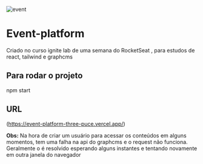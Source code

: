 ![event](https://user-images.githubusercontent.com/28053853/180485493-62899b97-4f8f-4861-88c4-544edd6cc638.jpg)

# Event-platform
Criado no curso ignite lab  de uma semana do RocketSeat , para estudos de react, tailwind e graphcms

## Para rodar o projeto
npm start

## URL
(https://event-platform-three-puce.vercel.app/)

**Obs:** Na hora de criar um usuário para acessar os conteúdos em alguns momentos, tem uma falha na api do graphcms e o request não funciona. 
Geralmente o é resolvido esperando alguns instantes e tentando novamente em outra janela do navegador
